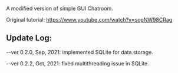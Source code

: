 A modified version of simple GUI Chatroom.

Original tutorial: https://www.youtube.com/watch?v=sopNW98CRag

## Update Log: 

--ver 0.2.0, Sep, 2021: implemented SQLite for data storage.

--ver 0.2.2, Oct, 2021: fixed multithreading issue in SQLite.
